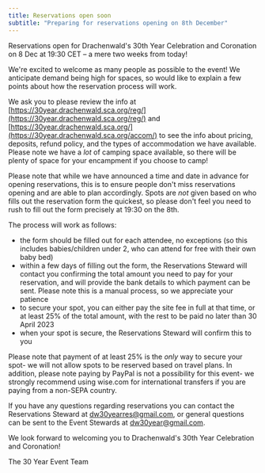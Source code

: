 ```yaml
---
title: Reservations open soon
subtitle: "Preparing for reservations opening on 8th December"
---
```

Reservations open for Drachenwald's 30th Year Celebration and Coronation on 8 Dec at 19:30 CET – a mere two weeks from today!

We're excited to welcome as many people as possible to the event!  We anticipate demand being high for spaces, so would like to explain a few points about how the reservation process will work.

We ask you to please review the info at [https://30year.drachenwald.sca.org/reg/](https://30year.drachenwald.sca.org/reg/) and [https://30year.drachenwald.sca.org/](https://30year.drachenwald.sca.org/accom/) to see the info about pricing, deposits, refund policy, and the types of accommodation we have available.  Please note we have a *lot* of camping space available, so there will be plenty of space for your encampment if you choose to camp!  

Please note that while we have announced a time and date in advance for opening reservations, this is to ensure people don't miss reservations opening and are able to plan accordingly.  Spots are *not* given based on who fills out the reservation form the quickest, so please don't feel you need to rush to fill out the form precisely at 19:30 on the 8th.  

The process will work as follows:

- the form should be filled out for each attendee, no exceptions (so this includes babies/children under 2, who can attend for free with their own baby bed)
- within a few days of filling out the form, the Reservations Steward will contact you confirming the total amount you need to pay for your reservation, and will provide the bank details to which payment can be sent.  Please note this is a manual process, so we appreciate your patience
- to secure your spot, you can either pay the site fee in full at that time, or at least 25% of the total amount, with the rest to be paid no later than 30 April 2023
- when your spot is secure, the Reservations Steward will confirm this to you

Please note that payment of at least 25% is the *only* way to secure your spot- we will not allow spots to be reserved based on travel plans.  In addition, please note paying by PayPal is not a possibility for this event- we strongly recommend using wise.com for international transfers if you are paying from a non-SEPA country.

If you have any questions regarding reservations you can contact the Reservations Steward at [dw30yearres@gmail.com](mailto:dw30yearres@gmail.com), or general questions can be sent to the Event Stewards at [dw30year@gmail.com](mailto:dw30year@gmail.com).  

We look forward to welcoming you to Drachenwald's 30th Year Celebration and Coronation!

The 30 Year Event Team
